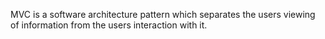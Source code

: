MVC is a software architecture pattern which separates the users viewing of information from the users interaction with it. 
 